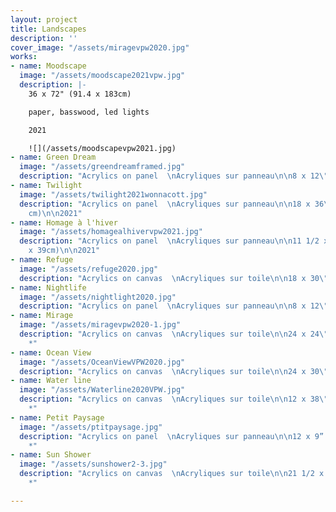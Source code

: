```yaml
---
layout: project
title: Landscapes
description: ''
cover_image: "/assets/miragevpw2020.jpg"
works:
- name: Moodscape
  image: "/assets/moodscape2021vpw.jpg"
  description: |-
    36 x 72" (91.4 x 183cm)

    paper, basswood, led lights

    2021

    ![](/assets/moodscapevpw2021.jpg)
- name: Green Dream
  image: "/assets/greendreamframed.jpg"
  description: "Acrylics on panel  \nAcryliques sur panneau\n\n8 x 12\" (20 x 30.5cm)\n\n2022"
- name: Twilight
  image: "/assets/twilight2021wonnacott.jpg"
  description: "Acrylics on panel  \nAcryliques sur panneau\n\n18 x 36\" (45.7 x 91.4
    cm)\n\n2021"
- name: Homage à l'hiver
  image: "/assets/homagealhivervpw2021.jpg"
  description: "Acrylics on panel  \nAcryliques sur panneau\n\n11 1/2 x 15 1/2\" (29
    x 39cm)\n\n2021"
- name: Refuge
  image: "/assets/refuge2020.jpg"
  description: "Acrylics on canvas  \nAcryliques sur toile\n\n18 x 30\" (46 x 76cm)\n\n2020"
- name: Nightlife
  image: "/assets/nightlight2020.jpg"
  description: "Acrylics on panel  \nAcryliques sur panneau\n\n8 x 12\" (20 x 30.5cm)\n\n2020*"
- name: Mirage
  image: "/assets/miragevpw2020-1.jpg"
  description: "Acrylics on canvas  \nAcryliques sur toile\n\n24 x 24\" (61x 61cm)\n\n2020
    *"
- name: Ocean View
  image: "/assets/OceanViewVPW2020.jpg"
  description: "Acrylics on canvas  \nAcryliques sur toile\n\n24 x 30\" (61x 76cm)\n\n2020*"
- name: Water line
  image: "/assets/Waterline2020VPW.jpg"
  description: "Acrylics on canvas  \nAcryliques sur toile\n\n12 x 38\" (30.5 x 96.5cm)\n\n2020
    *"
- name: Petit Paysage
  image: "/assets/ptitpaysage.jpg"
  description: "Acrylics on panel  \nAcryliques sur panneau\n\n12 x 9” (30.5 x 23cm)\n\n2019
    *"
- name: Sun Shower
  image: "/assets/sunshower2-3.jpg"
  description: "Acrylics on canvas  \nAcryliques sur toile\n\n21 1/2 x 31 3/4\" (55x80.6cm)\n\n2019
    *"

---
```

